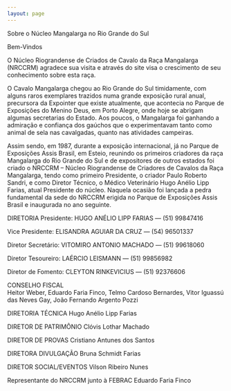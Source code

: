 ```yaml
---
layout: page
---
```



Sobre o Núcleo Mangalarga no Rio Grande do Sul

<div class="bg-brasao"></div>

Bem-Vindos

O Núcleo Riograndense de Criados de Cavalo da Raça Mangalarga (NRCCRM) agradece sua visita e através do site visa o crescimento de seu conhecimento sobre esta raça.

O Cavalo Mangalarga chegou ao Rio Grande do Sul timidamente, com alguns raros exemplares trazidos numa grande exposição rural anual, precursora da Expointer que existe atualmente, que acontecia no Parque de Exposições do Menino Deus, em Porto Alegre, onde hoje se abrigam algumas secretarias do Estado. Aos poucos, o Mangalarga foi ganhando a admiração e confiança dos gaúchos que o experimentavam tanto como animal de sela nas cavalgadas, quanto nas atividades campeiras.

Assim sendo, em 1987, durante a exposição internacional, já no Parque de Exposições Assis Brasil, em Esteio, reunindo os primeiros criadores da raça Mangalarga do Rio Grande do Sul e de expositores de outros estados foi criado o NRCCRM – Núcleo Riograndense de Criadores de Cavalos da Raça Mangalarga, tendo como primeiro Presidente, o criador Paulo Roberto Sandri, e como Diretor Técnico, o Médico Veterinário Hugo Anélio Lipp Farias, atual Presidente do núcleo. Naquela ocasião foi lançada a pedra fundamental da sede do NRCCRM erigida no Parque de Exposições Assis Brasil e inaugurada no ano seguinte.


DIRETORIA
Presidente:
HUGO ANÉLIO LIPP FARIAS — (51) 99847416

Vice Presidente:
ELISANDRA AGUIAR DA CRUZ — (54) 96501337

Diretor Secretário:
VITOMIRO ANTONIO MACHADO — (51) 99618060

Diretor Tesoureiro:
LAÉRCIO LEISMANN — (51) 99856982

Diretor de Fomento:
CLEYTON RINKEVICIUS — (51) 92376606

CONSELHO FISCAL  
Heitor Weber, Eduardo Faria Finco, Telmo Cardoso Bernardes, Vitor Iguassú das Neves Gay, João Fernando Argento Pozzi

DIRETORIA TÉCNICA
Hugo Anélio Lipp Farias

DIRETOR DE PATRIMÔNIO
Clóvis Lothar Machado

DIRETOR DE PROVAS
Cristiano Antunes dos Santos

DIRETORA DIVULGAÇÃO
Bruna Schmidt Farias

DIRETOR SOCIAL/EVENTOS
Vilson Ribeiro Nunes

Representante do NRCCRM junto à FEBRAC
Eduardo Faria Finco

<div class="bg-horse bg-horse-bottom"></div>
